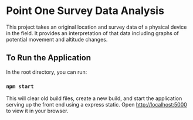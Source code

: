 # Point One Survey Data Analysis
This project takes an original location and survey data of a physical device in the field. It provides an interpretation of that data including graphs of potential movement and altitude changes.

## To Run the Application

In the root directory, you can run:

### `npm start`

This will clear old build files, create a new build, and start the application serving up the front end using a express static. 
Open [http://localhost:5000](http://localhost:5000) to view it in your browser.

